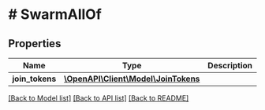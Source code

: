 # # SwarmAllOf

## Properties

Name | Type | Description | Notes
------------ | ------------- | ------------- | -------------
**join_tokens** | [**\OpenAPI\Client\Model\JoinTokens**](JoinTokens.md) |  | [optional] 

[[Back to Model list]](../../README.md#documentation-for-models) [[Back to API list]](../../README.md#documentation-for-api-endpoints) [[Back to README]](../../README.md)


